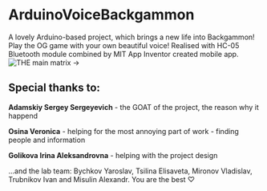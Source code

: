 # ArduinoVoiceBackgammon
 A lovely Arduino-based project, which brings a new life into Backgammon! Play the OG game with your own beautiful voice!
Realised with HC-05 Bluetooth module combined by MIT App Inventor created mobile app.
![THE main matrix ->](https://github.com/ver1nnn/ArduinoVoiceBackgammon/assets/152369479/28e75084-b51c-4503-90f0-6c250d318231)
## Special thanks to:
**Adamskiy Sergey Sergeyevich** - the GOAT of the project, the reason why it happend

**Osina Veronica** - helping for the most annoying part of work - finding people and information

**Golikova Irina Aleksandrovna** - helping with the project design

...and the lab team: Bychkov Yaroslav, Tsilina Elisaveta, Mironov Vladislav, Trubnikov Ivan and Misulin Alexandr. You are the best ♡
##

